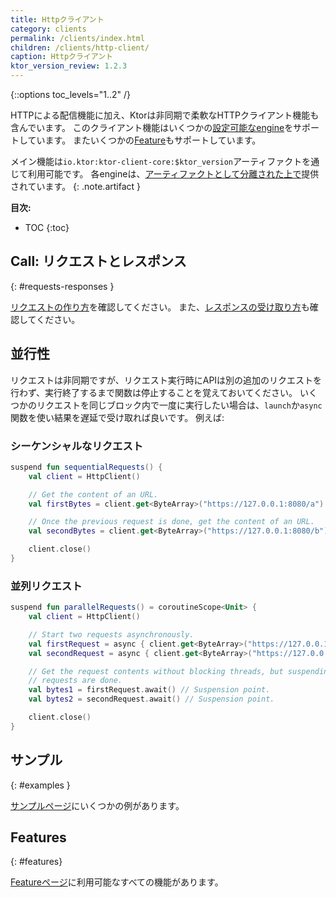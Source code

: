 ```yaml
---
title: Httpクライアント
category: clients
permalink: /clients/index.html
children: /clients/http-client/
caption: Httpクライアント
ktor_version_review: 1.2.3
---
```


{::options toc_levels="1..2" /}

HTTPによる配信機能に加え、Ktorは非同期で柔軟なHTTPクライアント機能も含んでいます。
このクライアント機能はいくつかの[設定可能なengine](/clients/http-client/engines.html)をサポートしています。
またいくつかの[Feature](/clients/http-client/features.html)もサポートしています。

メイン機能は`io.ktor:ktor-client-core:$ktor_version`アーティファクトを通じて利用可能です。
各engineは、[アーティファクトとして分離された上で](/clients/http-client/engines.html)提供されています。
{: .note.artifact }

**目次:**

* TOC
{:toc}

## Call: リクエストとレスポンス

{: #requests-responses }

[リクエストの作り方](/clients/http-client/quick-start/requests.html)を確認してください。
また、[レスポンスの受け取り方](/clients/http-client/quick-start/responses.html)も確認してください。

## 並行性

リクエストは非同期ですが、リクエスト実行時にAPIは別の追加のリクエストを行わず、実行終了するまで関数は停止することを覚えておいてください。
いくつかのリクエストを同じブロック内で一度に実行したい場合は、`launch`か`async`関数を使い結果を遅延で受け取れば良いです。
例えば:

### シーケンシャルなリクエスト

```kotlin
suspend fun sequentialRequests() {
    val client = HttpClient()

    // Get the content of an URL.
    val firstBytes = client.get<ByteArray>("https://127.0.0.1:8080/a")

    // Once the previous request is done, get the content of an URL.
    val secondBytes = client.get<ByteArray>("https://127.0.0.1:8080/b")

    client.close()
}
```

### 並列リクエスト

```kotlin
suspend fun parallelRequests() = coroutineScope<Unit> {
    val client = HttpClient()

    // Start two requests asynchronously.
    val firstRequest = async { client.get<ByteArray>("https://127.0.0.1:8080/a") }
    val secondRequest = async { client.get<ByteArray>("https://127.0.0.1:8080/b") }

    // Get the request contents without blocking threads, but suspending the function until both
    // requests are done.
    val bytes1 = firstRequest.await() // Suspension point.
    val bytes2 = secondRequest.await() // Suspension point.

    client.close()
}
```

## サンプル
{: #examples }

[サンプルページ](/clients/http-client/examples.html)にいくつかの例があります。

## Features
{: #features}

[Featureページ](/clients/http-client/features.html)に利用可能なすべての機能があります。
